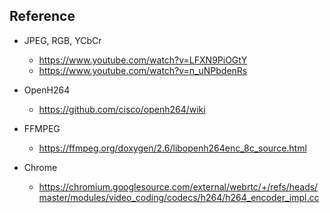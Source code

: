 ## Reference

- JPEG, RGB, YCbCr

  - https://www.youtube.com/watch?v=LFXN9PiOGtY
  - https://www.youtube.com/watch?v=n_uNPbdenRs

- OpenH264

  - https://github.com/cisco/openh264/wiki

- FFMPEG

  - https://ffmpeg.org/doxygen/2.6/libopenh264enc_8c_source.html

- Chrome
  - https://chromium.googlesource.com/external/webrtc/+/refs/heads/master/modules/video_coding/codecs/h264/h264_encoder_impl.cc
